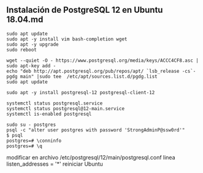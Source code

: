 ## Instalación de PostgreSQL 12 en Ubuntu 18.04.md

```
sudo apt update
sudo apt -y install vim bash-completion wget
sudo apt -y upgrade
sudo reboot
```
```
wget --quiet -O - https://www.postgresql.org/media/keys/ACCC4CF8.asc | sudo apt-key add -
echo "deb http://apt.postgresql.org/pub/repos/apt/ `lsb_release -cs`-pgdg main" |sudo tee  /etc/apt/sources.list.d/pgdg.list
sudo apt update
```
```
sudo apt -y install postgresql-12 postgresql-client-12
```
```
systemctl status postgresql.service
systemctl status postgresql@12-main.service
systemctl is-enabled postgresql
```
```
sudo su - postgres
psql -c "alter user postgres with password 'StrongAdminP@ssw0rd'"
$ psql
postgres=# \conninfo
postgres=# \q
```

modificar en archivo /etc/postgresql/12/main/postgresql.conf linea listen_addresses = '*'
reiniciar Ubuntu
